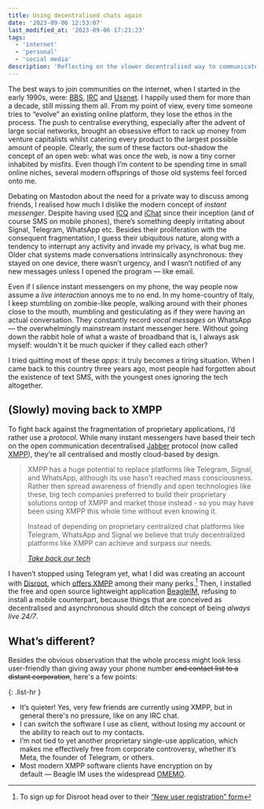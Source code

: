 ```yaml
---
title: Using decentralised chats again
date: '2023-09-06 12:53:07'
last_modified_at: '2023-09-06 17:21:23'
tags:
  - 'internet'
  - 'personal'
  - 'social media'
description: 'Reflecting on the slower decentralised way to communicate online during the 1990s, I outline a simple path to bring back a quieter and safer internet-based chat.'
---
```

The best ways to join communities on the internet, when I started in the early 1990s, were: [BBS](https://en.wikipedia.org/wiki/Bulletin_board_system), [IRC](https://en.wikipedia.org/wiki/Internet_Relay_Chat) and [Usenet](https://en.wikipedia.org/wiki/Usenet). I happily used them for more than a decade, still missing them all. From my point of view, every time someone tries to “evolve” an existing online platform, they lose the ethos in the process. The push to centralise everything, especially after the advent of large social networks, brought an obsessive effort to rack up money from venture capitalists whilst catering every product to the largest possible amount of people. Clearly, the sum of these factors out-shadow the concept of an open web: what was once *the* web, is now a tiny corner inhabited by misfits. Even though I’m content to be spending time in small online niches, several modern offsprings of those old systems feel forced onto me. 

Debating on Mastodon about the need for a private way to discuss among friends, I realised how much I dislike the modern concept of *instant messenger*. Despite having used [ICQ](https://en.wikipedia.org/wiki/ICQ) and [iChat](https://en.wikipedia.org/wiki/IChat) since their inception (and of course SMS on mobile phones), there’s something deeply irritating about Signal, Telegram, WhatsApp etc. Besides their proliferation with the consequent fragmentation, I guess their ubiquitous nature, along with a tendency to interrupt any activity and invade my privacy, is what bug me. Older chat systems made conversations intrinsically asynchronous: they stayed on one device, there wasn’t urgency, and I wasn’t notified of any new messages unless I opened the program — like email.

Even if I silence instant messengers on my phone, the way people now assume a *live interaction* annoys me to no end. In my home-country of Italy, I keep stumbling on zombie-like people, walking around with their phones close to the mouth, mumbling and gesticulating as if they were having an actual conversation. They constantly record *vocal messages* on WhatsApp — the overwhelmingly mainstream instant messenger here. Without going down the rabbit hole of what a waste of broadband that is, I always ask myself: wouldn't it be much quicker if they called each other?

I tried quitting most of these *apps*: it truly becomes a tiring situation. When I came back to this country three years ago, most people had forgotten about the existence of text SMS, with the youngest ones ignoring the tech altogether.

## (Slowly) moving back to XMPP

To fight back against the fragmentation of proprietary applications, I’d rather use a *protocol*. While many instant messengers have based their tech on the open communication decentralised [Jabber](http://www.jabber.org/) protocol (now called [XMPP](https://en.wikipedia.org/wiki/XMPP)), they’re all centralised and mostly cloud-based by design.

> XMPP has a huge potential to replace platforms like Telegram, Signal, and WhatsApp, although its use hasn't reached mass consciousness. Rather then spread awareness of friendly and open technologies like these, big tech companies preferred to build their proprietary solutions ontop of XMPP and market those instead - so you may have been using XMPP this whole time without even knowing it.
>
> Instead of depending on proprietary centralized chat platforms like Telegram, WhatsApp and Signal we believe that truly decentralized platforms like XMPP can achieve and surpass our needs.
> 
> <cite>[Take back our tech](https://takebackourtech.org/xmpp-comeback/)</cite>

I haven’t stopped using Telegram yet, what I did was creating an account with [Disroot](https://disroot.org/mission-statement), which [offers XMPP](https://disroot.org/en/services/xmpp) among their many perks.[^1] Then, I installed the free and open source lightweight application [BeagleIM](https://beagle.im/), refusing to install a mobile counterpart, because things that are conceived as decentralised and asynchronous should ditch the concept of being *always live 24/7*.

## What’s different?

Besides the obvious observation that the whole process might look less user-friendly than giving away your phone number ~~and contact list to a distant corporation~~, here's a few points:

{: .list-hr }
- It’s quieter! Yes, very few friends are currently using XMPP, but in general there's no pressure, like on any IRC chat.
- I can switch the software I use as client, without losing my account or the ability to reach out to my contacts.
- I’m not tied to yet another proprietary single-use application, which makes me effectively free from corporate controversy, whether it’s Meta, the founder of Telegram, or others.
- Most modern XMPP software clients have encryption on by default&nbsp;—&nbsp;Beagle IM uses the widespread [OMEMO](https://en.wikipedia.org/wiki/OMEMO).

[^1]: To sign up for Disroot head over to their [“New user registration” form](https://user.disroot.org/pwm/public/newuser)